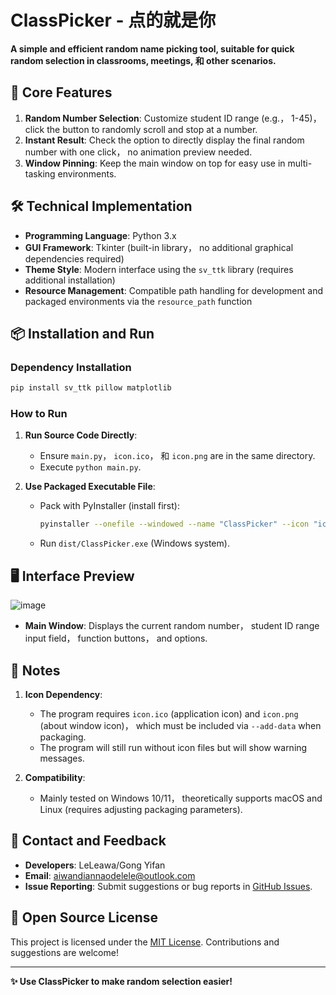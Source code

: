
# ClassPicker - 点的就是你
**A simple and efficient random name picking tool, suitable for quick random selection in classrooms, meetings, 和 other scenarios.**  


## 🌟 Core Features  
1. **Random Number Selection**: Customize student ID range (e.g.， 1-45)， click the button to randomly scroll and stop at a number.  
2. **Instant Result**: Check the option to directly display the final random number with one click， no animation preview needed.  
3. **Window Pinning**: Keep the main window on top for easy use in multi-tasking environments.  


## 🛠️ Technical Implementation  
- **Programming Language**: Python 3.x  
- **GUI Framework**: Tkinter (built-in library， no additional graphical dependencies required)  
- **Theme Style**: Modern interface using the `sv_ttk` library (requires additional installation)  
- **Resource Management**: Compatible path handling for development and packaged environments via the `resource_path` function  


## 📦 Installation and Run  
### Dependency Installation  
```bash
pip install sv_ttk pillow matplotlib
```  

### How to Run  
1. **Run Source Code Directly**:  
   - Ensure `main.py`， `icon.ico`， 和 `icon.png` are in the same directory.  
   - Execute `python main.py`.  

2. **Use Packaged Executable File**:  
   - Pack with PyInstaller (install first):  
     ```bash
     pyinstaller --onefile --windowed --name "ClassPicker" --icon "icon.ico" --add-data "icon.png;." --add-data "icon.ico;." main.py
     ```  
   - Run `dist/ClassPicker.exe` (Windows system).  


## 🖥️ Interface Preview  
![image](https://github.com/user-attachments/assets/eccc5862-1307-4d1e-9ac6-162666bc1704)  

- **Main Window**: Displays the current random number， student ID range input field， function buttons， and options.  


## 📝 Notes  
1. **Icon Dependency**:  
   - The program requires `icon.ico` (application icon) and `icon.png` (about window icon)， which must be included via `--add-data` when packaging.  
   - The program will still run without icon files but will show warning messages.  

2. **Compatibility**:  
   - Mainly tested on Windows 10/11， theoretically supports macOS and Linux (requires adjusting packaging parameters).  


## 📧 Contact and Feedback  
- **Developers**: LeLeawa/Gong Yifan  
- **Email**: aiwandiannaodelele@outlook.com  
- **Issue Reporting**: Submit suggestions or bug reports in [GitHub Issues](https://github.com/aiwandiannaodelele/ClassPicker/issues).  


## 📄 Open Source License  
This project is licensed under the [MIT License](https://github.com/aiwandiannaodelele/ClassPicker/blob/main/LICENSE). Contributions and suggestions are welcome!  

---  

**✨ Use ClassPicker to make random selection easier!**
